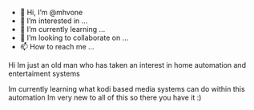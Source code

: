 - 👋 Hi, I’m @mhvone
- 👀 I’m interested in ...
- 🌱 I’m currently learning ...
- 💞️ I’m looking to collaborate on ...
- 📫 How to reach me ...

<!---
mhvone/mhvone is a ✨ special ✨ repository because its `README.md` (this file) appears on your GitHub profile.
You can click the Preview link to take a look at your changes.
--->Hi Im just an old man who has taken an interest in home automation and entertaiment systems
Im currently learning what kodi based media systems can do within this automation
Im very new to all of this so there you have it :)

